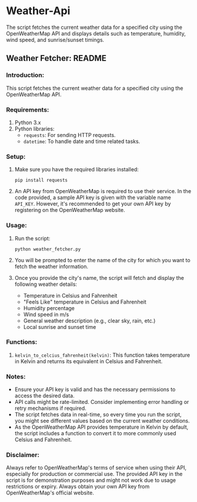 # Weather-Api
The script fetches the current weather data for a specified city using the OpenWeatherMap API and displays details such as temperature, humidity, wind speed, and sunrise/sunset timings.

## Weather Fetcher: README

### Introduction:
This script fetches the current weather data for a specified city using the OpenWeatherMap API.

### Requirements:

1. Python 3.x
2. Python libraries:
   - `requests`: For sending HTTP requests.
   - `datetime`: To handle date and time related tasks.

### Setup:

1. Make sure you have the required libraries installed:
   ```
   pip install requests
   ```

2. An API key from OpenWeatherMap is required to use their service. In the code provided, a sample API key is given with the variable name `API_KEY`. However, it's recommended to get your own API key by registering on the OpenWeatherMap website.

### Usage:

1. Run the script:
   ```
   python weather_fetcher.py
   ```

2. You will be prompted to enter the name of the city for which you want to fetch the weather information.

3. Once you provide the city's name, the script will fetch and display the following weather details:
   - Temperature in Celsius and Fahrenheit
   - "Feels Like" temperature in Celsius and Fahrenheit
   - Humidity percentage
   - Wind speed in m/s
   - General weather description (e.g., clear sky, rain, etc.)
   - Local sunrise and sunset time

### Functions:

1. `kelvin_to_celcius_fahrenheit(kelvin)`: This function takes temperature in Kelvin and returns its equivalent in Celsius and Fahrenheit.

### Notes:

- Ensure your API key is valid and has the necessary permissions to access the desired data.
- API calls might be rate-limited. Consider implementing error handling or retry mechanisms if required.
- The script fetches data in real-time, so every time you run the script, you might see different values based on the current weather conditions.
- As the OpenWeatherMap API provides temperature in Kelvin by default, the script includes a function to convert it to more commonly used Celsius and Fahrenheit.

### Disclaimer:
Always refer to OpenWeatherMap's terms of service when using their API, especially for production or commercial use. The provided API key in the script is for demonstration purposes and might not work due to usage restrictions or expiry. Always obtain your own API key from OpenWeatherMap's official website.
